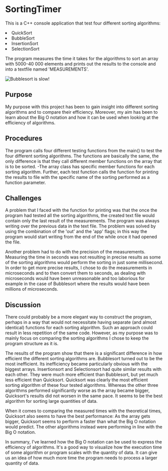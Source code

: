 # SortingTimer

This is a C++ console application that test four different sorting algorithms:
<li> QuickSort
<li> BubbleSort
<li> InsertionSort
<li> SelectionSort

The program measures the time it takes for the algorithms to sort an array 
with 5000-40 000 elements and prints out the results to the console and
into a textfile named 'MEASUREMENTS'.

![Bubblesort is slow!](C:/Users/Zakay/Desktop/bild.png "Example output")

## Purpose

My purpose with this project has been to gain insight into different sorting algorithms and 
to compare their efficiency. Moreover, my aim has been to learn about the Big O notation
and how it can be used when looking at the efficiency of algorithms.

## Procedures

The program calls four different testing functions from the main() to test the four different 
sorting algorithms. The functions are basically the same, the only difference is that they 
call different member functions on the array that is to be sorted. -The array class has 
specific member functions for each sorting algorithm. Further, each test function calls the
function for printing the results to file with the specific name of the sorting performed as 
a function parameter.

## Challenges

A problem that I faced with the function for printing was that the once the program had tested
all the sorting algorithms, the created text file would contain only the last result of the
measurements. The program was always writing over the previous data in the text file.
The problem was solved by using the combination of the 'out' and the 'app' flags; in this way 
the program would start writing from the end of the while once it had opened the file.

Another problem had to do with the precision of the measurements. Measuring the time in seconds
was not resulting in precise results as some of the sorting algorithms would perform the sorting in just
some millisecond. In order to get more precise results, I chose to do the measurements in
microseconds and to then convert them to seconds, as dealing with microseconds would have been
unreasonable and too laborious for example in the case of Bubblesort where the results would have been millions
of microseconds. 

## Discussion

There could probably be a more elegant way to construct the program, perhaps in a way that
would not necessitate having separate (and almost identical) functions for each sorting 
algorithm. Such an approach could result in less repetition of the same code. However, as my
purpose was to mainly focus on comparing the sorting algorithms I chose to
keep the program structure as it is.

The results of the program show that there is a significant difference in how efficient the
different sorting algorithms are. Bubblesort turned out to be the most inefficient. Its inefficiency
became particularly obvious with the biggest arrays. Insertionsort and Selectionsort had quite
similar results with each other. They were much more efficient than Bubblesort, but yet much less efficient
than Quicksort. Quicksort was clearly the most efficient sorting algorithm of these four tested
algorithms. Whereas the other three algorithms performed significantly worse as the array
became bigger, Quicksort's results did not worsen in the same pace. It seems to be the best algorithm
for sorting large quantities of data. 

When it comes to comparing the measured times with the theoretical times, Quicksort also seems
to have the best performance: As the array gets bigger, Quicksort seems to perform a faster
than what the Big O notation would predict. The other algorithms instead were performing 
in line with the Big O notation.

In summary, I've learned how the Big O notation can be used to express the efficiency of
algorithms. It's a good way to visualize how the execution time of some algorithm
or program scales with the quantity of data. It can give us an idea of how much
more time the program needs to process a larger quantity of data. 
